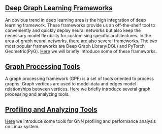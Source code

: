 ## [Deep Graph Learning Frameworks](./Graph-Computing-Engine.md)

An obvious trend in deep learning area is the high integration of deep learning framework. These frameworks provide us an off-the-shelf tool to conveniently and quickly deploy neural networks but also keep the necessary model flexibility for customising specific architectures. In the area of graph neural networks, there are also several frameworks. The two most popular frameworks are Deep Graph Library(DGL) and PyTorch Geometric(PyG).
[Here](./Graph-Computing-Engine.md) we will briefly introduce some of these frameworks.

## [Graph Processing Tools](./Graph-Date-Processing.md)

A graph processing framework (GPF) is a set of tools oriented to process graphs. Graph vertices are used to model data and edges model relationships between vertices. [Here](./Graph-Date-Processing.md) we briefly introduce several graph processing and analyzing tools.


## [Profiling and Analyzing Tools](./Analyzing-Tools.md)

[Here](./Analyzing-Tools.md) we introduce some tools for GNN profiling and performance analysis on Linux system.

